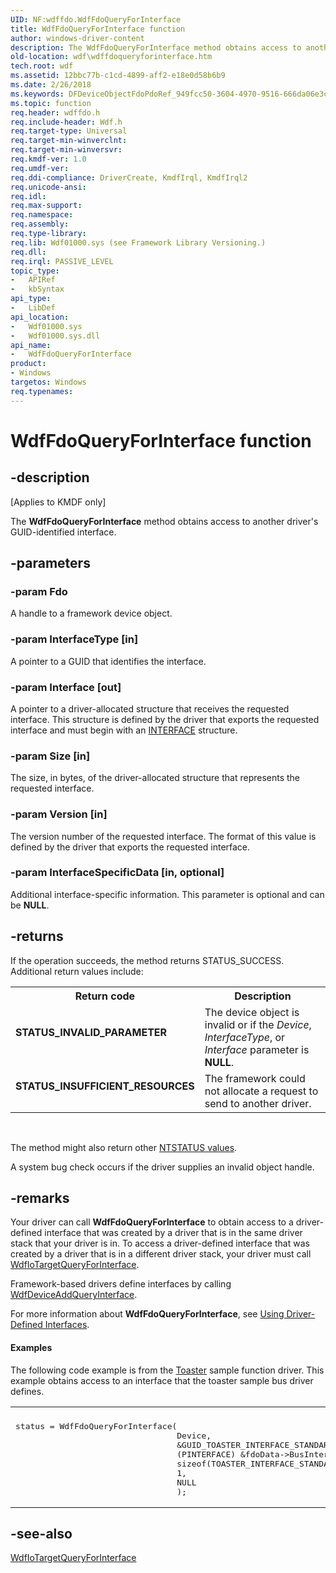 ```yaml
---
UID: NF:wdffdo.WdfFdoQueryForInterface
title: WdfFdoQueryForInterface function
author: windows-driver-content
description: The WdfFdoQueryForInterface method obtains access to another driver's GUID-identified interface.
old-location: wdf\wdffdoqueryforinterface.htm
tech.root: wdf
ms.assetid: 12bbc77b-c1cd-4899-aff2-e18e0d58b6b9
ms.date: 2/26/2018
ms.keywords: DFDeviceObjectFdoPdoRef_949fcc50-3604-4970-9516-666da06e3c9e.xml, WdfFdoQueryForInterface, WdfFdoQueryForInterface method, kmdf.wdffdoqueryforinterface, wdf.wdffdoqueryforinterface, wdffdo/WdfFdoQueryForInterface
ms.topic: function
req.header: wdffdo.h
req.include-header: Wdf.h
req.target-type: Universal
req.target-min-winverclnt: 
req.target-min-winversvr: 
req.kmdf-ver: 1.0
req.umdf-ver: 
req.ddi-compliance: DriverCreate, KmdfIrql, KmdfIrql2
req.unicode-ansi: 
req.idl: 
req.max-support: 
req.namespace: 
req.assembly: 
req.type-library: 
req.lib: Wdf01000.sys (see Framework Library Versioning.)
req.dll: 
req.irql: PASSIVE_LEVEL
topic_type:
-	APIRef
-	kbSyntax
api_type:
-	LibDef
api_location:
-	Wdf01000.sys
-	Wdf01000.sys.dll
api_name:
-	WdfFdoQueryForInterface
product:
- Windows
targetos: Windows
req.typenames: 
---
```


# WdfFdoQueryForInterface function


## -description


<p class="CCE_Message">[Applies to KMDF only]</p>

The <b>WdfFdoQueryForInterface</b> method obtains access to another driver's GUID-identified interface.


## -parameters




### -param Fdo

<p>A handle to a framework device object.</p>


### -param InterfaceType [in]

A pointer to a GUID that identifies the interface.


### -param Interface [out]

A pointer to a driver-allocated structure that receives the requested interface. This structure is defined by the driver that exports the requested interface and must begin with an <a href="https://msdn.microsoft.com/library/windows/hardware/dn895657">INTERFACE</a> structure.


### -param Size [in]

The size, in bytes, of the driver-allocated structure that represents the requested interface.


### -param Version [in]

The version number of the requested interface. The format of this value is defined by the driver that exports the requested interface.


### -param InterfaceSpecificData [in, optional]

Additional interface-specific information. This parameter is optional and can be <b>NULL</b>.


## -returns



If the operation succeeds, the method returns STATUS_SUCCESS. Additional return values include:

<table>
<tr>
<th>Return code</th>
<th>Description</th>
</tr>
<tr>
<td width="40%">
<dl>
<dt><b>STATUS_INVALID_PARAMETER</b></dt>
</dl>
</td>
<td width="60%">
The device object is invalid or if the <i>Device</i>, <i>InterfaceType</i>, or <i>Interface</i> parameter is <b>NULL</b>. 


</td>
</tr>
<tr>
<td width="40%">
<dl>
<dt><b>STATUS_INSUFFICIENT_RESOURCES</b></dt>
</dl>
</td>
<td width="60%">
The framework could not allocate a request to send to another driver. 

</td>
</tr>
</table>
 

The method might also return other <a href="https://msdn.microsoft.com/library/windows/hardware/ff557697">NTSTATUS values</a>.

A system bug check occurs if the driver supplies an invalid object handle.




## -remarks



Your driver can call <b>WdfFdoQueryForInterface</b> to obtain access to a driver-defined interface that was created by a driver that is in the same driver stack that your driver is in. To access a driver-defined interface that was created by a driver that is in a different driver stack, your driver must call <a href="https://msdn.microsoft.com/library/windows/hardware/ff548640">WdfIoTargetQueryForInterface</a>.

Framework-based drivers define interfaces by calling <a href="https://msdn.microsoft.com/library/windows/hardware/ff545870">WdfDeviceAddQueryInterface</a>. 

For more information about <b>WdfFdoQueryForInterface</b>, see <a href="https://docs.microsoft.com/windows-hardware/drivers/wdf/using-driver-defined-interfaces">Using Driver-Defined Interfaces</a>.


#### Examples

The following code example is from the <a href="https://docs.microsoft.com/windows-hardware/drivers/wdf/sample-kmdf-drivers">Toaster</a> sample function driver. This example obtains access to an interface that the toaster sample bus driver defines.

<div class="code"><span codelanguage=""><table>
<tr>
<th></th>
</tr>
<tr>
<td>
<pre>status = WdfFdoQueryForInterface(
                                 Device,
                                 &amp;GUID_TOASTER_INTERFACE_STANDARD,
                                 (PINTERFACE) &amp;fdoData-&gt;BusInterface, // Object context space
                                 sizeof(TOASTER_INTERFACE_STANDARD),
                                 1,
                                 NULL
                                 );</pre>
</td>
</tr>
</table></span></div>



## -see-also




<a href="https://msdn.microsoft.com/library/windows/hardware/ff548640">WdfIoTargetQueryForInterface</a>
 

 

